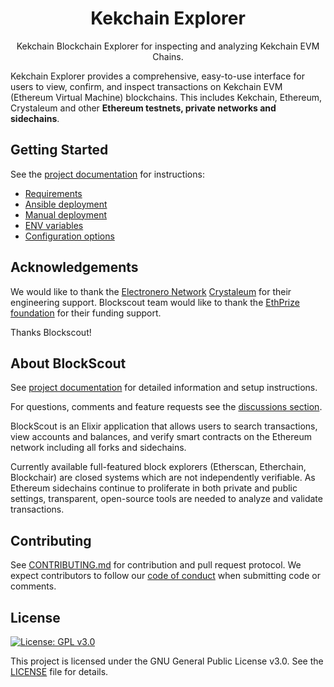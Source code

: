 <h1 align="center">Kekchain Explorer</h1>
<p align="center">Kekchain Blockchain Explorer for inspecting and analyzing Kekchain EVM Chains.</p>
<div align="center">

</div>

Kekchain Explorer provides a comprehensive, easy-to-use interface for users to view, confirm, and inspect transactions on Kekchain EVM (Ethereum Virtual Machine) blockchains. This includes Kekchain, Ethereum, Crystaleum and other **Ethereum testnets, private networks and sidechains**.

## Getting Started

See the [project documentation](https://docs.blockscout.com/) for instructions:
- [Requirements](https://docs.blockscout.com/for-developers/information-and-settings/requirements)
- [Ansible deployment](https://docs.blockscout.com/for-developers/ansible-deployment)
- [Manual deployment](https://docs.blockscout.com/for-developers/manual-deployment)
- [ENV variables](https://docs.blockscout.com/for-developers/information-and-settings/env-variables)
- [Configuration options](https://docs.blockscout.com/for-developers/configuration-options)


## Acknowledgements

We would like to thank the [Electronero Network](https://electronero.org/) [Crystaleum](https://crystaleum.org/) for their engineering support.
Blockscout team would like to thank the [EthPrize foundation](http://ethprize.io/) for their funding support.

Thanks Blockscout!
## About BlockScout

See [project documentation](https://docs.blockscout.com/) for detailed information and setup instructions.

For questions, comments and feature requests see the [discussions section](https://github.com/blockscout/blockscout/discussions).

BlockScout is an Elixir application that allows users to search transactions, view accounts and balances, and verify smart contracts on the Ethereum network including all forks and sidechains.

Currently available full-featured block explorers (Etherscan, Etherchain, Blockchair) are closed systems which are not independently verifiable.  As Ethereum sidechains continue to proliferate in both private and public settings, transparent, open-source tools are needed to analyze and validate transactions.

## Contributing

See [CONTRIBUTING.md](CONTRIBUTING.md) for contribution and pull request protocol. We expect contributors to follow our [code of conduct](CODE_OF_CONDUCT.md) when submitting code or comments.

## License

[![License: GPL v3.0](https://img.shields.io/badge/License-GPL%20v3-blue.svg)](https://www.gnu.org/licenses/gpl-3.0)

This project is licensed under the GNU General Public License v3.0. See the [LICENSE](LICENSE) file for details.
